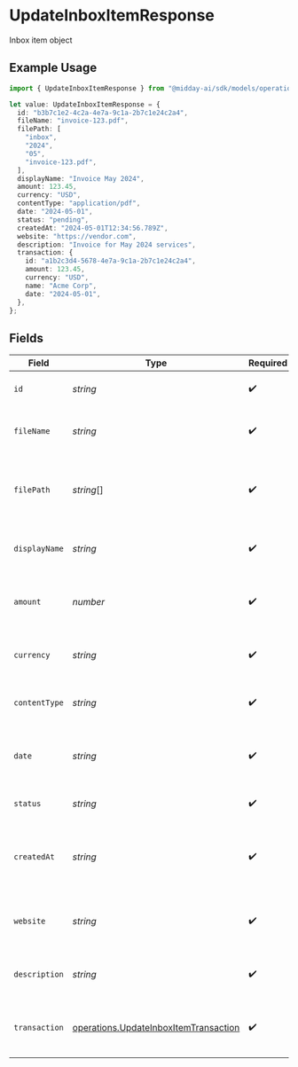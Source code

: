 # UpdateInboxItemResponse

Inbox item object

## Example Usage

```typescript
import { UpdateInboxItemResponse } from "@midday-ai/sdk/models/operations";

let value: UpdateInboxItemResponse = {
  id: "b3b7c1e2-4c2a-4e7a-9c1a-2b7c1e24c2a4",
  fileName: "invoice-123.pdf",
  filePath: [
    "inbox",
    "2024",
    "05",
    "invoice-123.pdf",
  ],
  displayName: "Invoice May 2024",
  amount: 123.45,
  currency: "USD",
  contentType: "application/pdf",
  date: "2024-05-01",
  status: "pending",
  createdAt: "2024-05-01T12:34:56.789Z",
  website: "https://vendor.com",
  description: "Invoice for May 2024 services",
  transaction: {
    id: "a1b2c3d4-5678-4e7a-9c1a-2b7c1e24c2a4",
    amount: 123.45,
    currency: "USD",
    name: "Acme Corp",
    date: "2024-05-01",
  },
};
```

## Fields

| Field                                                                                          | Type                                                                                           | Required                                                                                       | Description                                                                                    | Example                                                                                        |
| ---------------------------------------------------------------------------------------------- | ---------------------------------------------------------------------------------------------- | ---------------------------------------------------------------------------------------------- | ---------------------------------------------------------------------------------------------- | ---------------------------------------------------------------------------------------------- |
| `id`                                                                                           | *string*                                                                                       | :heavy_check_mark:                                                                             | Inbox item ID (UUID)                                                                           | b3b7c1e2-4c2a-4e7a-9c1a-2b7c1e24c2a4                                                           |
| `fileName`                                                                                     | *string*                                                                                       | :heavy_check_mark:                                                                             | Original file name of the uploaded document                                                    | invoice-123.pdf                                                                                |
| `filePath`                                                                                     | *string*[]                                                                                     | :heavy_check_mark:                                                                             | Path segments to the file in storage                                                           | [<br/>"inbox",<br/>"2024",<br/>"05",<br/>"invoice-123.pdf"<br/>]                               |
| `displayName`                                                                                  | *string*                                                                                       | :heavy_check_mark:                                                                             | Display name for the inbox item                                                                | Invoice May 2024                                                                               |
| `amount`                                                                                       | *number*                                                                                       | :heavy_check_mark:                                                                             | Amount detected or entered for the inbox item                                                  | 123.45                                                                                         |
| `currency`                                                                                     | *string*                                                                                       | :heavy_check_mark:                                                                             | Currency code (ISO 4217) for the amount                                                        | USD                                                                                            |
| `contentType`                                                                                  | *string*                                                                                       | :heavy_check_mark:                                                                             | MIME type of the uploaded file                                                                 | application/pdf                                                                                |
| `date`                                                                                         | *string*                                                                                       | :heavy_check_mark:                                                                             | Date associated with the inbox item (ISO 8601)                                                 | 2024-05-01                                                                                     |
| `status`                                                                                       | *string*                                                                                       | :heavy_check_mark:                                                                             | Status of the inbox item                                                                       | pending                                                                                        |
| `createdAt`                                                                                    | *string*                                                                                       | :heavy_check_mark:                                                                             | Date and time when the inbox item was created (ISO 8601)                                       | 2024-05-01T12:34:56.789Z                                                                       |
| `website`                                                                                      | *string*                                                                                       | :heavy_check_mark:                                                                             | Website associated with the inbox item, if any                                                 | https://vendor.com                                                                             |
| `description`                                                                                  | *string*                                                                                       | :heavy_check_mark:                                                                             | Description or notes for the inbox item                                                        | Invoice for May 2024 services                                                                  |
| `transaction`                                                                                  | [operations.UpdateInboxItemTransaction](../../models/operations/updateinboxitemtransaction.md) | :heavy_check_mark:                                                                             | Matched transaction for this inbox item, if any                                                |                                                                                                |